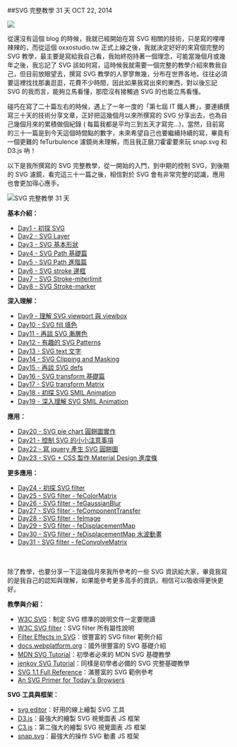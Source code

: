 <!-- @@master  = ../../_layout.html-->

<!-- @@block  =  jsBottom-->

<include src="../../_articles-js.html"></include>

<!-- @@close-->

<!-- @@block  =  css-->

<include src="../../_articles-css.html"></include>

<!-- @@close-->

<!-- @@block  =  articles-social-->

<include src="../../_articles-social.html"></include>

<!-- @@close-->

<!-- @@block  =  articles-footer-->

<include src="../../_articles.html"></include>

<!-- @@close-->

<!-- @@block  =  meta-->

<meta property="article:published_time" content="2014-10-22T01:25:00+01:00">

<meta name="keywords" content="SVG 教學,SVG,SVG 濾鏡,SVG tutorial,it 鐵人賽">

<meta name="description" content="這些是我所撰寫的 SVG 完整教學，從一開始的入門，到中期的控制 SVG，到後期的 SVG 濾鏡，看完這三十一篇之後，相信對於 SVG 會有非常完整的認識，應用也會更加得心應手。">

<meta itemprop="name" content="SVG 完整教學 31 天 - OXXO.STUDIO">

<meta itemprop="image" content="http://www.oxxostudio.tw/img/articles/201410/20141022_1_01b.jpg">

<meta itemprop="description" content="這些是我所撰寫的 SVG 完整教學，從一開始的入門，到中期的控制 SVG，到後期的 SVG 濾鏡，看完這三十一篇之後，相信對於 SVG 會有非常完整的認識，應用也會更加得心應手。">

<meta property="og:title" content="SVG 完整教學 31 天 - OXXO.STUDIO">

<meta property="og:url" content="http://www.oxxostudio.tw/articles/201410/svg-tutorial.html">

<meta property="og:image" content="http://www.oxxostudio.tw/img/articles/201410/20141022_1_01b.jpg">

<meta property="og:description" content="這些是我所撰寫的 SVG 完整教學，從一開始的入門，到中期的控制 SVG，到後期的 SVG 濾鏡，看完這三十一篇之後，相信對於 SVG 會有非常完整的認識，應用也會更加得心應手。">

<title>SVG 完整教學 31 天  - OXXO.STUDIO</title> 

<!-- @@close-->

<!-- @@block  =  articles-content--> 

##SVG 完整教學 31 天  <span class="article-date" tag="web">OCT 22, 2014</span>

<img src="/img/articles/201410/20141022_1_01.jpg" class="preview-img">

從還沒有這個 blog 的時候，我就已經開始在寫 SVG 相關的技術，只是寫的哩哩辣辣的，而從這個 oxxostudio.tw 正式上線之後，我就決定好好的來寫個完整的 SVG 教學，最主要是寫給我自己看，我始終抱持著一個理念，可能當幾個月或幾年之後，我忘記了 SVG 該如何寫，這時候我就需要一個完整的教學介紹來教我自己，但目前放眼望去，撰寫 SVG 教學的人寥寥無幾，分布在世界各地，往往必須要這裡找找那裏逛逛，花費不少時間，因此如果我寫出來的東西，對以後忘記 SVG 的我而言，能夠立馬看懂，那麼沒有接觸過 SVG 的也能立馬看懂。

碰巧在寫了二十篇左右的時候，遇上了一年一度的「第七屆 IT 鐵人賽」，要連續撰寫三十天的技術分享文章，正好把這幾個月以來所撰寫的 SVG 分享出去，也為自己幾個月來的累積做個紀錄 ( 每篇我都是平均三到五天才寫完...)，當然，目前寫的三十一篇是到今天這個時間點的數字，未來希望自己也要繼續持續的寫，畢竟有一個更難的 feTurbulence 濾鏡尚未理解，而且我正磨刀霍霍要來玩 snap.svg 和 D3.js 吶！

以下是我所撰寫的 SVG 完整教學，從一開始的入門，到中期的控制 SVG，到後期的 SVG 濾鏡，看完這三十一篇之後，相信對於 SVG 會有非常完整的認識，應用也會更加得心應手。

![SVG 完整教學 31 天](/img/articles/201410/20141022_1_02.jpg)

**基本介紹：**

- [Day1 - 初探 SVG](http://www.oxxostudio.tw/articles/201406/svg-01-intro.html)
- [Day2 - SVG Layer](http://www.oxxostudio.tw/articles/201406/svg-02-layer.html)
- [Day3 - SVG 基本形狀](http://www.oxxostudio.tw/articles/201406/svg-03-basic-shapes.html)
- [Day4 - SVG Path 基礎篇](http://www.oxxostudio.tw/articles/201406/svg-04-path-1.html)
- [Day5 - SVG Path 進階篇](http://www.oxxostudio.tw/articles/201406/svg-05-path-2.html)
- [Day6 - SVG stroke 邊框](http://www.oxxostudio.tw/articles/201406/svg-06-stroke.html)
- [Day7 - SVG Stroke-miterlimit](http://www.oxxostudio.tw/articles/201409/svg-16-storke-miterlimit.html)
- [Day8 - SVG Stroke-marker](http://www.oxxostudio.tw/articles/201409/svg-17-storke-marker.html)

**深入理解：**

- [Day9 - 理解 SVG viewport 與 viewbox](http://www.oxxostudio.tw/articles/201409/svg-23-viewpoint-viewBox.html)
- [Day10 - SVG fill 填色](http://www.oxxostudio.tw/articles/201406/svg-07-fill.html)
- [Day11 - 再談 SVG 漸層色](http://www.oxxostudio.tw/articles/201409/svg-25-gradients-patterns.html)
- [Day12 - 有趣的 SVG Patterns](http://www.oxxostudio.tw/articles/201409/svg-26-patterns.html)
- [Day13 - SVG text 文字](http://www.oxxostudio.tw/articles/201406/svg-08-text.html)
- [Day14 - SVG Clipping and Masking](http://www.oxxostudio.tw/articles/201406/svg-09-clipping-masking.html)
- [Day15 - 再談 SVG defs](http://www.oxxostudio.tw/articles/201409/svg-18-defs.html)
- [Day16 - SVG transform 基礎篇](http://www.oxxostudio.tw/articles/201409/svg-19-transform.html)
- [Day17 - SVG transform Matrix](http://www.oxxostudio.tw/articles/201409/svg-20-transform-matrix.html)
- [Day18 - 初探 SVG SMIL Animation](http://www.oxxostudio.tw/articles/201409/svg-21-smil-animation.html)
- [Day19 - 深入理解 SVG SMIL Animation](http://www.oxxostudio.tw/articles/201409/svg-22-smil-animation-2.html)

**應用：**

- [Day20 - SVG pie chart 圓餅圖實作](http://www.oxxostudio.tw/articles/201406/svg-12-pie-chart.html)
- [Day21 - 控制 SVG 的小小注意事項](http://www.oxxostudio.tw/articles/201406/svg-14-control-SVG.html)
- [Day22 - 寫 jquery 產生 SVG 圓餅圖](http://www.oxxostudio.tw/articles/201409/svg-24-jquery-pie-chart.html)
- [Day23 - SVG + CSS 製作 Material Design 進度條](http://www.oxxostudio.tw/articles/201407/svg-progress-bar.html)

**更多應用：**

- [Day24 - 初探 SVG filter](http://www.oxxostudio.tw/articles/201406/svg-10-filter-1.html)
- [Day25 - SVG filter - feColorMatrix](http://www.oxxostudio.tw/articles/201406/svg-11-filter-feColorMatrix.html)
- [Day26 - SVG filter - feGaussianBlur](http://www.oxxostudio.tw/articles/201406/svg-13-filter-feGaussianBlur.html)
- [Day27 - SVG filter - feComponentTransfer](http://www.oxxostudio.tw/articles/201407/svg-15-filter-feComponentTransfer.html)
- [Day28 - SVG filter - feImage](http://www.oxxostudio.tw/articles/201410/svg-27-filter-feImage.html)
- [Day29 - SVG filter - feDisplacementMap](http://www.oxxostudio.tw/articles/201410/svg-28-filter-feDisplacementMap.html)
- [Day30 - SVG filter - feDisplacementMap 水波動畫](http://www.oxxostudio.tw/articles/201410/svg-29-filter-water-ripple.html)
- [Day31 - SVG filter - feConvolveMatrix](http://www.oxxostudio.tw/articles/201410/svg-30-filter-feConvolveMatrix.html)

<br/>
<br/>
除了教學，也要分享一下這幾個月來我所參考的一些 SVG 資訊給大家，畢竟我寫的是我自己的認知與理解，如果能參考更多高手的資訊，相信可以吸收得更快更好。

**教學與介紹：**

- [W3C SVG](http://www.w3.org/TR/SVG/)：制定 SVG 標準的說明文件一定要閱讀
- [W3C SVG filter](http://www.w3.org/TR/SVG/filters.html)：SVG filter 所有屬性說明
- [Filter Effects in SVG](http://srufaculty.sru.edu/david.dailey/svg/SVGOpen2010/Filters2.htm)：很豐富的 SVG filter 範例介紹
- [docs.webplatform.org](https://docs.webplatform.org/wiki/svg)：國外很豐富的 SVG 基礎介紹
- [MDN SVG Tutorial](https://developer.mozilla.org/en-US/docs/Web/SVG/Tutorial)：初學者必來的 MDN SVG 基礎教學
- [jenkov SVG Tutorial](http://tutorials.jenkov.com/svg/index.html)：同樣是初學者必備的 SVG 完整基礎教學
- [SVG 1.1 Full Reference](http://zvon.org/comp/r/ref-SVG_1_1_Full.html#Attributes~viewBox)：滿豐富的 SVG 範例參考
- [An SVG Primer for Today's Browsers](http://www.w3.org/Graphics/SVG/IG/resources/svgprimer.html)

**SVG 工具與框架：**

- [svg editor](http://svg-edit.googlecode.com/svn/branches/2.6/editor/svg-editor.html)：好用的線上繪製 SVG 工具
- [D3.js](http://d3js.org/)：最強大的繪製 SVG 視覺圖表 JS 框架
- [C3.js](http://c3js.org/)：第二強大的繪製 SVG 視覺圖表 JS 框架
- [snap.svg](http://snapsvg.io/)：最強大的操作 SVG 動畫 JS 框架

<!-- @@close-->